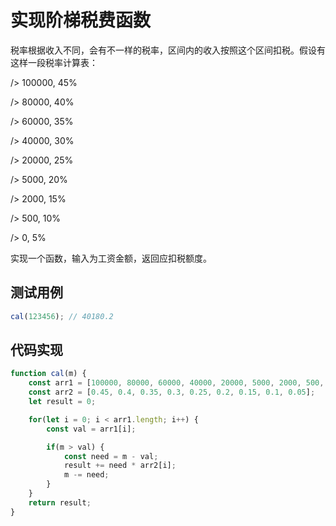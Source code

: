 # 实现阶梯税费函数
税率根据收入不同，会有不一样的税率，区间内的收入按照这个区间扣税。假设有这样一段税率计算表：

/> 100000, 45%

/> 80000, 40%

/> 60000, 35%

/> 40000, 30%

/> 20000, 25%

/> 5000, 20%

/> 2000, 15%

/> 500, 10%

/> 0, 5%

实现一个函数，输入为工资金额，返回应扣税额度。

## 测试用例
```javascript
cal(123456); // 40180.2
```

## 代码实现
```javascript
function cal(m) {
	const arr1 = [100000, 80000, 60000, 40000, 20000, 5000, 2000, 500, 0];
	const arr2 = [0.45, 0.4, 0.35, 0.3, 0.25, 0.2, 0.15, 0.1, 0.05];
	let result = 0;

	for(let i = 0; i < arr1.length; i++) {
		const val = arr1[i];

		if(m > val) {
			const need = m - val;
			result += need * arr2[i];
			m -= need;
		}
	}
	return result;
}
```


